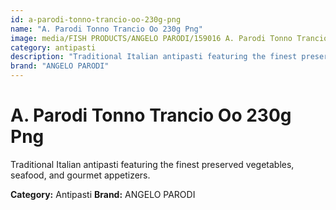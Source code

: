 ```yaml
---
id: a-parodi-tonno-trancio-oo-230g-png
name: "A. Parodi Tonno Trancio Oo 230g Png"
image: media/FISH PRODUCTS/ANGELO PARODI/159016 A. Parodi Tonno Trancio OO 230g_PNG.png
category: antipasti
description: "Traditional Italian antipasti featuring the finest preserved vegetables, seafood, and gourmet appetizers."
brand: "ANGELO PARODI"
---
```


# A. Parodi Tonno Trancio Oo 230g Png

Traditional Italian antipasti featuring the finest preserved vegetables, seafood, and gourmet appetizers.

**Category:** Antipasti
**Brand:** ANGELO PARODI
